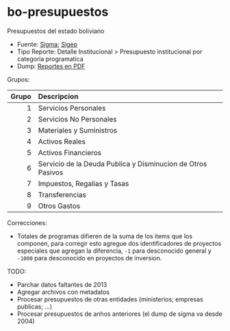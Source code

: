 # bo-presupuestos
Presupuestos del estado boliviano

* Fuente: [Sigma](https://portal.sigep.gob.bo/index.php/2016/05/09/ley-financial/); [Sigep](https://sigep.gob.bo/sigep_publico/faces/SFprRepPub?gestion=2020)
* Tipo Reporte: Detalle Institucional > Presupuesto institucional por categoria programatica
* Dump: [Reportes en PDF](https://drive.google.com/drive/folders/1JOL-Rh20rYxtqp79tYARwulLGAFbWZhh?usp=sharing)

Grupos:

|   Grupo | Descripcion                                                 |
|--------:|:------------------------------------------------------------|
|       1 | Servicios Personales                                        |
|       2 | Servicios No Personales                                     |
|       3 | Materiales y Suministros                                    |
|       4 | Activos Reales                                              |
|       5 | Activos Financieros                                         |
|       6 | Servicio de la Deuda Publica y Disminucion de Otros Pasivos |
|       7 | Impuestos, Regalias y Tasas                                 |
|       8 | Transferencias                                              |
|       9 | Otros Gastos                                                |

Correcciones:
* Totales de programas difieren de la suma de los items que los componen, para corregir esto agregue dos identificadores de proyectos especiales que agregan la diferencia, `-1` para desconocido general y `-1000` para desconocido en proyectos de inversion.

TODO:
* Parchar datos faltantes de 2013
* Agregar archivos con metadatos
* Procesar presupuestos de otras entidades (ministerios; empresas publicas; ...)
* Procesar presupuestos de anhos anteriores (el dump de sigma va desde 2004)
